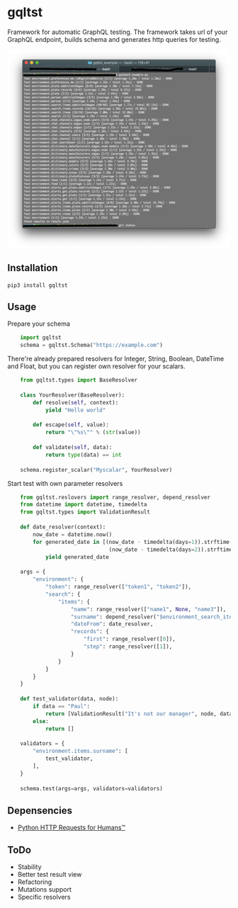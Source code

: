 # gqltst  
Framework for automatic GraphQL testing. The framework takes url of your GraphQL endpoint, builds schema and generates http queries for testing.
 
![Example](example.png)

## Installation

    pip3 install gqltst
    
## Usage
Prepare your schema
```python
    import gqltst
    schema = gqltst.Schema("https://example.com")
```
There're already prepared resolvers for Integer, String, Boolean, DateTime and Float, but you can register own resolver for your scalars.
```python
    from gqltst.types import BaseResolver
    
    class YourResolver(BaseResolver):  
	    def resolve(self, context):  
	        yield "Hello world"
	  
	    def escape(self, value):  
	        return "\"%s\"" % (str(value))  
	  
	    def validate(self, data):  
	        return type(data) == int 
	        
    schema.register_scalar("Myscalar", YourResolver)
```
Start test with own parameter resolvers
```python
    from gqltst.reslovers import range_resolver, depend_resolver
    from datetime import datetime, timedelta
    from gqltst.types import ValidationResult
    
    def date_resolver(context):
        now_date = datetime.now()
        for generated_date in [(now_date - timedelta(days=1)).strftime("%Y-%m-%d %H:%M:%S"),
                                (now_date - timedelta(days=2)).strftime("%Y-%m-%d %H:%M:%S")]:
            yield generated_date
    
    args = {
        "environment": {
            "token": range_resolver(["token1", "token2"]),
            "search": {
                "items": {
                    "name": range_resolver(["name1", None, "name3"]),
                    "surname": depend_resolver("$environment_search_items_name", None, ["A", "B"], [None]),
                    "dateFrom": date_resolver,
                    "records": {
                        "first": range_resolver([0]),
                        "step": range_resolver([1]),
                    }
                }
            }
        }
    }
    
    def test_validator(data, node):
        if data == "Paul":
            return [ValidationResult("It's not our manager", node, data))]
        else:
            return []
    
    validators = {
        "environment.items.surname": [
            test_validator,
        ],
    }
    
    schema.test(args=args, validators=validators)
```

## Depensencies
- [Python HTTP Requests for Humans™](https://github.com/requests/requests) 

## ToDo

- Stability
- Better test result view
- Refactoring
- Mutations support
- Specific resolvers